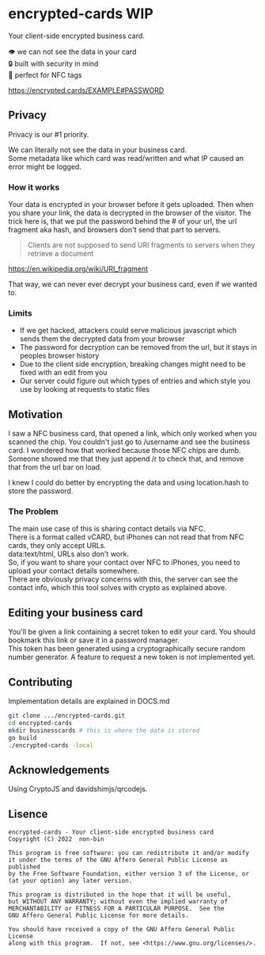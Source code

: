 # encrypted-cards WIP

Your client-side encrypted business card.

👁 we can not see the data in your card  
🔒 built with security in mind  
📱 perfect for NFC tags  

<https://encrypted.cards/EXAMPLE#PASSWORD>

## Privacy

Privacy is our #1 priority.

We can literally not see the data in your business card.  
Some metadata like which card was read/written and what IP caused an error might be logged.

### How it works

Your data is encrypted in your browser before it gets uploaded.
Then when you share your link, the data is decrypted in the browser of the visitor.
The trick here is, that we put the password behind the # of your url, the url fragment aka hash, and browsers don't send that part to servers.

> Clients are not supposed to send URI fragments to servers when they retrieve a document

<https://en.wikipedia.org/wiki/URI_fragment>

That way, we can never ever decrypt your business card, even if we wanted to.

### Limits

- If we get hacked, attackers could serve malicious javascript which sends them the decrypted data from your browser
- The password for decryption can be removed from the url, but it stays in peoples browser history
- Due to the client side encryption, breaking changes might need to be fixed with an edit from you
- Our server could figure out which types of entries and which style you use by looking at requests to static files

## Motivation

I saw a NFC business card, that opened a link, which only worked when you scanned the chip.
You couldn't just go to /username and see the business card.
I wondered how that worked because those NFC chips are dumb.
Someone showed me that they just append /r to check that, and remove that from the url bar on load.

I knew I could do better by encrypting the data and using location.hash to store the password.

### The Problem

The main use case of this is sharing contact details via NFC.  
There is a format called vCARD, but iPhones can not read that from NFC cards, they only accept URLs.  
data:text/html, URLs also don't work.  
So, if you want to share your contact over NFC to iPhones, you need to upload your contact details somewhere.  
There are obviously privacy concerns with this, the server can see the contact info, which this tool solves with crypto as explained above.

## Editing your business card

You'll be given a link containing a secret token to edit your card. You should bookmark this link or save it in a password manager.  
This token has been generated using a cryptographically secure random number generator.
A feature to request a new token is not implemented yet.

## Contributing

Implementation details are explained in DOCS.md  

```sh
git clone .../encrypted-cards.git
cd encrypted-cards
mkdir businesscards # this is where the data is stored
go build
./encrypted-cards -local
```

## Acknowledgements

Using CryptoJS and davidshimjs/qrcodejs.  

## Lisence

```lisence
encrypted-cards - Your client-side encrypted business card
Copyright (C) 2022  non-bin

This program is free software: you can redistribute it and/or modify
it under the terms of the GNU Affero General Public License as published
by the Free Software Foundation, either version 3 of the License, or
(at your option) any later version.

This program is distributed in the hope that it will be useful,
but WITHOUT ANY WARRANTY; without even the implied warranty of
MERCHANTABILITY or FITNESS FOR A PARTICULAR PURPOSE.  See the
GNU Affero General Public License for more details.

You should have received a copy of the GNU Affero General Public License
along with this program.  If not, see <https://www.gnu.org/licenses/>.
```
